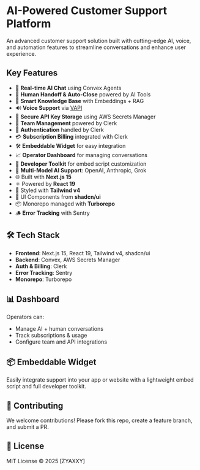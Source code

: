 # AI-Powered Customer Support Platform

An advanced customer support solution built with cutting-edge AI, voice, and automation features to streamline conversations and enhance user experience.

## Key Features

* 🤖 **Real-time AI Chat** using Convex Agents
* 📣 **Human Handoff & Auto-Close** powered by AI Tools
* 🧠 **Smart Knowledge Base** with Embeddings + RAG
* 🔊 **Voice Support** via [VAPI](https://vapi.ai)
* 🔑 **Secure API Key Storage** using AWS Secrets Manager
* 👥 **Team Management** powered by Clerk
* 🔐 **Authentication** handled by Clerk
* 💳 **Subscription Billing** integrated with Clerk
* 🛠️ **Embeddable Widget** for easy integration
* 📈 **Operator Dashboard** for managing conversations
* 🧰 **Developer Toolkit** for embed script customization
* 🧠 **Multi-Model AI Support**: OpenAI, Anthropic, Grok
* 🌐 Built with **Next.js 15**
* ⚛️ Powered by **React 19**
* 🎨 Styled with **Tailwind v4**
* 🧩 UI Components from **shadcn/ui**
* 📦 Monorepo managed with **Turborepo**
* 🪵 **Error Tracking** with Sentry

## 🛠️ Tech Stack

* **Frontend**: Next.js 15, React 19, Tailwind v4, shadcn/ui
* **Backend**: Convex, AWS Secrets Manager
* **Auth & Billing**: Clerk
* **Error Tracking**: Sentry
* **Monorepo**: Turborepo

## 📊 Dashboard

Operators can:

* Manage AI + human conversations
* Track subscriptions & usage
* Configure team and API integrations

## 📦 Embeddable Widget

Easily integrate support into your app or website with a lightweight embed script and full developer toolkit.

## 🤝 Contributing

We welcome contributions! Please fork this repo, create a feature branch, and submit a PR.

## 📜 License

MIT License © 2025 \[ZYAXXY]


